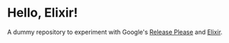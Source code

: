 # Hello, Elixir!

A dummy repository to experiment with Google's [Release Please](https://github.com/googleapis/release-please)
and [Elixir](https://github.com/elixir-lang/elixir).

